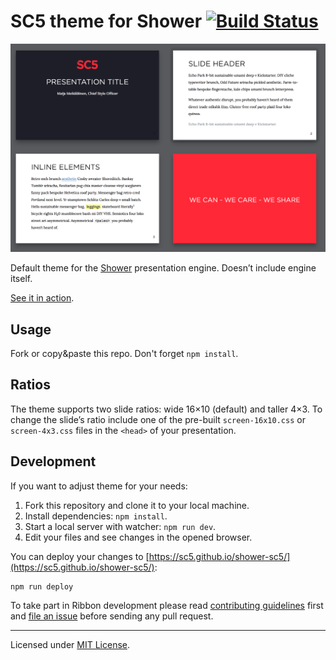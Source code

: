 # SC5 theme for Shower [![Build Status](https://travis-ci.org/shower/ribbon.svg?branch=master)](https://travis-ci.org/shower/ribbon)

![SC5 theme screen shot](pictures/canvas.png)

Default theme for the [Shower](https://github.com/shower/shower/) presentation engine. Doesn’t include engine itself.

[See it in action](https://sc5.github.io/shower-sc5/).

## Usage

Fork or copy&paste this repo. Don't forget `npm install`.

## Ratios

The theme supports two slide ratios: wide 16×10 (default) and taller 4×3. To change the slide’s ratio include one of the pre-built `screen-16x10.css` or `screen-4x3.css` files in the `<head>` of your presentation.

## Development

If you want to adjust theme for your needs:

1. Fork this repository and clone it to your local machine.
2. Install dependencies: `npm install`.
3. Start a local server with watcher: `npm run dev`.
4. Edit your files and see changes in the opened browser.

You can deploy your changes to [https://sc5.github.io/shower-sc5/](https://sc5.github.io/shower-sc5/):

    npm run deploy

To take part in Ribbon development please read [contributing guidelines](CONTRIBUTING.md) first and [file an issue](https://github.com/shower/shower/issues/new) before sending any pull request.

---
Licensed under [MIT License](LICENSE.md).
